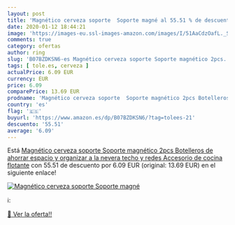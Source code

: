 ```yaml
---
layout: post
title: 'Magnético cerveza soporte  Soporte magné al 55.51 % de descuento'
date: 2020-01-12 18:44:21
image: 'https://images-eu.ssl-images-amazon.com/images/I/51AaCdzOafL._SL200_.jpg'
comments: true
category: ofertas
author: ring
slug: 'B07BZDKSN6-es Magnético cerveza soporte Soporte magnético 2pcs...'
tags: [ tole.es, cerveza ]
actualPrice: 6.09 EUR
currency: EUR
price: 6.09
comparePrice: 13.69 EUR
prodname: 'Magnético cerveza soporte  Soporte magnético 2pcs Botelleros de ahorrar espacio y organizar a la nevera techo y redes  Accesorio de cocina flotante'
country: 'es'
flag: '🇪🇸'
buyurl: 'https://www.amazon.es/dp/B07BZDKSN6/?tag=tolees-21'
descuento: '55.51'
average: '6.09'
---
```


Está [Magnético cerveza soporte  Soporte magnético 2pcs Botelleros de ahorrar espacio y organizar a la nevera techo y redes  Accesorio de cocina flotante](https://www.amazon.es/dp/B07BZDKSN6/?tag=tolees-21) con 55.51 de descuento por 6.09 EUR (original: 13.69 EUR) en el siguiente enlace!

[![Magnético cerveza soporte  Soporte magné](https://images-eu.ssl-images-amazon.com/images/I/51AaCdzOafL._SL200_.jpg)](https://www.amazon.es/dp/B07BZDKSN6/?tag=tolees-21)

ℹ️:


[🛒 Ver la oferta!!](https://www.amazon.es/dp/B07BZDKSN6/?tag=tolees-21)
